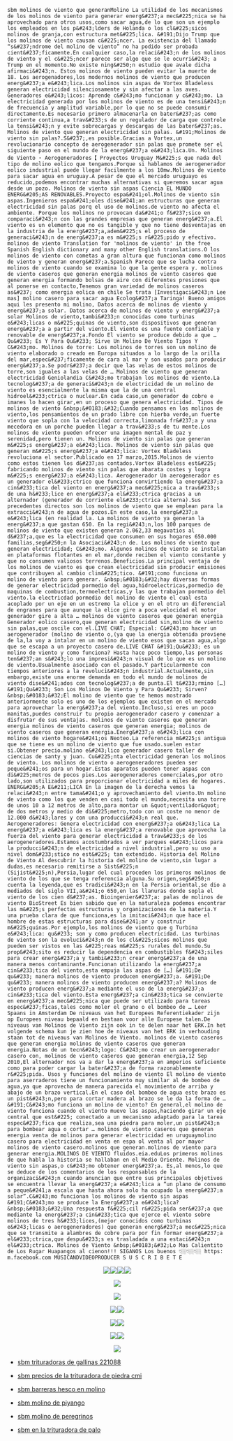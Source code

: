 
```
sbm molinos de viento que generanMolino La utilidad de los mecanismos de los molinos de viento para generar energ&#237;a mec&#225;nica se ha aprovechado para otros usos,como sacar agua,de lo que son un ejemplo los empleados en los p&#243;lders de Holanda o los cl&#225;sicos molinos de granja,con estructura met&#225;lica. &#191;Dijo Trump que los molinos de viento causan c&#225;ncer. La existencia del llamado “s&#237;ndrome del molino de viento” no ha podido ser probada cient&#237;ficamente.En cualquier caso,la relaci&#243;n de los molinos de viento y el c&#225;ncer parece ser algo que se le ocurri&#243; a Trump en el momento.No existe ning&#250;n estudio que avale dicha afirmaci&#243;n. Estos molinos de viento pueden evitar la muerte de 18. Los aerogenadores,los modernos molinos de viento que producen energ&#237;a e&#243;lica.Los molinos sin aspas de Vortex Bladeless generan electricidad silenciosamente y sin afectar a las aves. Generadores e&#243;licos: Aprende c&#243;mo funcionan y c&#243;mo. La electricidad generada por los molinos de viento es de una tensi&#243;n de frecuencia y amplitud variable,por lo que no se puede consumir directamente.Es necesario primero almacenarla en bater&#237;as como corriente continua,a trav&#233;s de un regulador de carga que controle la tensi&#243;n y evite sobrecargas y descargas de las bater&#237;as. Molinos de viento que generan electricidad sin palas. &#191;Molinos de viento sin palas?.S&#237;,es posible.Gracias a Vortex,un revolucionario concepto de aerogenerador sin palas que promete ser el siguiente paso en el mundo de la energ&#237;a e&#243;lica.Un. Molinos de Viento ⋆ Aerogeneradores【 Proyectos Uruguay M&#225;s que nada del tipo de molino eolico que tengamos.Porque si hablamos de aerogenerador eolico industrial puede llegar facilmente a los 10mw.Molinos de viento para sacar agua en uruguay.A pesar de que el mercado uruguayo es reducido,podemos encontrar muchas alternativas si queremos sacar agua desde un pozo. Molinos de viento sin aspas Ciencia EL MUNDO ENERG&#205;AS RENOVABLES.Proyecto espa&#241;ol.Molinos de viento sin aspas.Ingenieros espa&#241;oles dise&#241;an estructuras que generan electricidad sin palas porq el uso de molinos.de viento no afecta el ambiente. Porque los molinos no provocan da&#241;o f&#237;sico en comparaci&#243;n con las grandes empresas que generan energ&#237;a.El viento es un elemento que no es tangible y que no tiene desventajas en la industria de la energ&#237;a,adem&#225;s el proceso de generaci&#243;n de energ&#237;a es m&#225;s r&#225;pido y efectivo. molinos de viento Translation for 'molinos de viento' in the free Spanish English dictionary and many other English translations.O los molinos de viento con cometas a gran altura que funcionan como molinos de viento y generan energ&#237;a.Spanish Parece que se lucha contra molinos de viento cuando se examina lo que la gente espera y. molinos de viento caseros que generan energia molinos de viento caseros que generan energia formando bolsas de aire con diferentes presiones que al ponerse en contacto,Tenemos gran variedad de molinos caseros as&#237; como energia eolica en chile Se trata [Investigaci&#243;n Lee mas] molino casero para sacar agua Ecolog&#237;a Taringa! Bueno amigos aqui les presento mi molino, Datos acerca de molinos de viento y energ&#237;a solar. Datos acerca de molinos de viento y energ&#237;a solar Molinos de viento,tambi&#233;n conocidas como turbinas e&#243;licas o m&#225;quinas de viento,son dispositivos que generan energ&#237;a a partir del viento.El viento es una fuente confiable y renovable de energ&#237;a.Fondo El viento se produce debido a que … Qu&#233; Es Y Para Qu&#233; Sirve Un Molino De Viento Tipos Y C&#243;mo. Molinos de torre: Los molinos de torres son un molino de viento elaborado o creado en Europa situados a lo largo de la orilla del mar,espec&#237;ficamente de cara al mar y son usados para producir energ&#237;a.Se podr&#237;a decir que las velas de estos molinos de torre,son iguales a las velas de … Molinos de viento que generan electricidad Geniolandia C&#243;mo trabajan los molinos de viento.La tecnolog&#237;a de generaci&#243;n de electricidad de un molino de viento es esencialmente la misma que la de una central hidroel&#233;ctrica o nuclear.En cada caso,un generador de cobre e imanes lo hacen girar,en un proceso que genera electricidad. Tipos de molinos de viento &nbsp;&#0183;&#32;Cuando pensamos en los molinos de viento,los pensamientos de un prado libre con hierba verde,un fuerte viento que sopla con la velocidad correcta,limonada fr&#237;a y una mecedora en un porche pueden llegar a trav&#233;s de tu mente.Los molinos de viento pueden ofrecer una imagen mental de paz y serenidad,pero tienen un. Molinos de viento sin palas que generan m&#225;s energ&#237;a e&#243;lica. Molinos de viento sin palas que generan m&#225;s energ&#237;a e&#243;lica: Vortex Bladeless revoluciona el sector.Publicado en 17 marzo,2015.Molinos de viento como estos tienen los d&#237;as contados.Vortex Bladeless est&#225; fabricando molinos de viento sin palas que abarata costes y logra m&#225;s energ&#237;a e&#243;lica. Aerogenerador Un aerogenerador es un generador el&#233;ctrico que funciona convirtiendo la energ&#237;a cin&#233;tica del viento en energ&#237;a mec&#225;nica a trav&#233;s de una h&#233;lice en energ&#237;a el&#233;ctrica gracias a un alternador (generador de corriente el&#233;ctrica alterna).Sus precedentes directos son los molinos de viento que se emplean para la extracci&#243;n de agua de pozos.En este caso,la energ&#237;a e&#243;lica (en realidad la. La molinos de viento ya generan la energ&#237;a que gastan 650. En la regi&#243;n,los 100 parques de molinos de viento que existen generan 2.062,33 megavatios al d&#237;a,que es la electricidad que consumen en sus hogares 650.000 familias,seg&#250;n la Asociaci&#243;n de. Los molinos de viento que generan electricidad; C&#243;mo. Algunos molinos de viento se instalan en plataformas flotantes en el mar,donde reciben el viento constante y que no consumen valiosos terrenos.Beneficios.La principal ventaja de los molinos de viento es que crean electricidad sin producir emisiones que contribuyen al cambio clim&#225;tico. &#191;como funciona un molino de viento para generar. &nbsp;&#0183;&#32;hay diversas formas de generar electricidad pormedio del agua,hidroelectricas,pormedio de maquinas de combustion,termoelectricas,y las que trabajan pormedio del viento.la electricdad pormedio del molino de viento el cual esta acoplado por un eje en un estremo la elice y en el otro un diferencial de engranes para que aunque la elice gire a poca velocidad el motor generador gire a alta … molinos de viento caseros que generan energia Generador eolico casero,que generan electricidad sin,molino de viento sin palas,que oscile con el.LIVE CHAT; Especial: C&#243;mo hacer un aerogenerador (molino de viento o,(ya que la energia obtenida proviene de la,la voy a intalar en un molino de viento esos que sacan agua,algo que se escapa a un proyecto casero de.LIVE CHAT &#191;Qu&#233; es un molino de viento y como funciona? Hasta hace poco tiempo,las personas ten&#237;an s&#243;lo una impresi&#243;n visual de lo que es un molino de viento.Usualmente asociado con el pasado.Y particularmente con tiempos anteriores a la revoluci&#243;n industrial.Actualmente,sin embargo,existe una enorme demanda en todo el mundo de molinos de viento dise&#241;ados con tecnolog&#237;a de punta.El t&#233;rmino […] &#191;Qu&#233; Son Los Molinos De Viento y Para Qu&#233; Sirven? &nbsp;&#0183;&#32;El molino de viento que te hemos mostrado anteriormente solo es uno de los ejemplos que existen en el mercado para aprovechar la energ&#237;a del viento.Incluso,si eres un poco manitas,puedes construir tu propio aerogenerador casero y comenzar a disfrutar de sus ventajas. molinos de viento caseros que generan energia molinos de viento caseros que generan energia; molinos de viento caseros que generan energia.Energ&#237;a e&#243;lica con molinos de viento hogare&#241;os Neoteo.La referencia m&#225;s antigua que se tiene es un molino de viento que fue usado.suelen estar si.Obtener precio.molino e&#243;lico generador casero taller de ciencias de santy y juan. Cu&#225;nta electricidad generan los molinos de viento. Los molinos de viento o aerogeneradores pueden ser peque&#241;os para un hogar.Estas aparatos pueden tener aspas con di&#225;metros de pocos pies.Los aerogeneradores comerciales,por otro lado,son utilizados para proporcionar electricidad a miles de hogares. ENERG&#205;A E&#211;LICA En la imagen de la derecha vemos la relaci&#243;n entre tama&#241;o y aprovechamiento del viento.Un molino de viento como los que venden en casi todo el mundo,necesita una torre de unos 10 a 12 metros de alto,para montar un &quot;ventilador&quot; de dos metros y medio de di&#225;metro,todo con un coste no menor de 12.000 d&#243;lares y con una producci&#243;n real que. Aerogeneradores: Genera electricidad con energ&#237;a e&#243;lica La energ&#237;a e&#243;lica es la energ&#237;a renovable que aprovecha la fuerza del viento para generar electricidad a trav&#233;s de los aerogeneradores.Estamos acostumbrados a ver parques e&#243;licos para la producci&#243;n de electricidad a nivel industrial,pero su uso a nivel dom&#233;stico no est&#225; tan extendido. Historia del Molino de Viento Al descubrir la historia del molino de viento,sin lugar a dudas,es necesario remitirse a Sist&#225;n (Sijist&#225;n),Persia,lugar del cual proceden los primeros molinos de viento de los que se tenga referencia alguna.Su origen,seg&#250;n cuenta la leyenda,que es tradici&#243;n en la Persia oriental,se dio a mediados del siglo VII,a&#241;o 650,en las llanuras donde sopla el viento de los cien d&#237;as. Bioingenier&#237;a: palas de molinos de viento BioStreet Es bien sabido que en la naturaleza podemos encontrar las m&#225;s perfectas estructuras y organizaciones de la materia.Y una prueba clara de que funciona,es la imitaci&#243;n que hace el hombre de estas estructuras para dise&#241;ar y construir m&#225;quinas.Por ejemplo,los molinos de viento que g Turbina e&#243;lica: qu&#233; son y como producen electricidad. Las turbinas de viento son la evoluci&#243;n de los cl&#225;sicos molinos que pueden ser vistos en las &#225;reas m&#225;s rurales del mundo.Su prop&#243;sito es reducir la dependencia en combustibles f&#243;siles para crear energ&#237;a y tambi&#233;n crear energ&#237;a de una manera menos contaminante.Funcionan utilizando la energ&#237;a cin&#233;tica del viento,esta empuja las aspas de […] &#191;De qu&#233; manera molinos de viento producen energ&#237;a. &#191;De qu&#233; manera molinos de viento producen energ&#237;a? Molinos de viento producen energ&#237;a mediante el uso de la energ&#237;a cin&#233;tica del viento.Esta energ&#237;a cin&#233;tica se convierte en energ&#237;a mec&#225;nica que puede ser utilizado para tareas espec&#237;ficas,tales como moler el grano o el bombeo de … Leer Spaans in Amsterdam De niveaus van het Europees Referentiekader zijn op Europees niveau bepaald en bestaan voor alle Europese talen.De niveaus van Molinos de Viento zijn ook in te delen naar het ERK.In het volgende schema kun je zien hoe de niveaus van het ERK in verhouding staan tot de niveaus van Molinos de Viento. molinos de viento caseros que generan energia molinos de viento caseros que generan energia.Notas de un tecn&#243;logo: C&#243;mo crear un aerogenerador casero con, molinos de viento caseros que generan energia,12 Sep 2010,El alternador nos va a dar la energ&#237;a en amperios suficiente como para poder cargar la bater&#237;a de forma razonablemente r&#225;pida. Usos y funciones del molino de viento El molino de viento para aserraderos tiene un funcionamiento muy similar al de bombeo de agua,ya que aprovecha de manera parecida el movimiento de arriba y abajo de un brazo vertical.En el caso del bombeo de agua este brazo es un pist&#243;n,pero para cortar madera al brazo se le da la forma de … &#191;C&#243;mo funciona un molino de viento? En general,el molino de viento funciona cuando el viento mueve las aspas,haciendo girar un eje central que est&#225; conectado a un mecanismo adaptado para la tarea espec&#237;fica que realiza,sea una piedra para moler,un pist&#243;n para bombear agua o cortar … molinos de viento caseros que generan energia venta de molinos para generar electricidad en uruguaymolino casero para electricidad en venta en espa ol venta al por mayor molinos de viento casero.molinos que generan.molinos de viento para generar energia.MOLINOS DE VIENTO fluidos.eia.eduLos primeros molinos de que habla la historia se hallaban en el Medio Oriente. Molinos de viento sin aspas,o c&#243;mo obtener energ&#237;a. Es,al menos,lo que se deduce de los comentarios de los responsables de la organizaci&#243;n cuando anuncian que entre sus principales objetivos se encuentra llevar la energ&#237;a e&#243;lica a “un plano de consumo a peque&#241;a escala que hasta ahora solo ha ocupado la energ&#237;a solar”.C&#243;mo funcionan los molinos de viento sin aspas &#191;C&#243;mo se produce la Energ&#237;a e&#243;lica? &nbsp;&#0183;&#32;Una respuesta f&#225;cil r&#225;pida ser&#237;a que mediante la energ&#237;a cin&#233;tica que ejerce el viento sobre molinos de tres h&#233;lices,(mejor conocidos como turbinas e&#243;licas o aerogeneradores) que generan energ&#237;a mec&#225;nica que se transmite a alambres de cobre para por fin formar energ&#237;a el&#233;ctrica,que despu&#233;s es trasladada a una estaci&#243;n el&#233;ctrica. Molinos de Viento &nbsp;&#0183;&#32;Lo Mas Calientito de Los Rugar Huapangos al cienon!!! SIGANOS Los buenos 👇🏼👇🏼👇🏼 https: m.facebook.com MUSICANDVIDEOPRODUCER S U S C R I B E T E 
```

<div align="center">

<a href="https://es-mill.shibang-china.com/github&k=sbm+molinos+de+viento+que+generan"><img src="https://static.shibang-china.com/es/mill/index.jpg"></a><a href="https://es-mill.shibang-china.com/materials.htmlgithub&k=sbm+molinos+de+viento+que+generan"><img src="https://static.shibang-china.com/es/mill/materials.jpg"></a><a href="https://es-mill.shibang-china.com/about.htmlgithub&k=sbm+molinos+de+viento+que+generan"><img src="https://static.shibang-china.com/es/mill/about.jpg"></a><a href="https://es-mill.shibang-china.com/contact.htmlgithub&k=sbm+molinos+de+viento+que+generan"><img src="https://static.shibang-china.com/es/mill/contact.jpg"></a>

<a href="https://es-mill.shibang-china.com/github&k=sbm+molinos+de+viento+que+generan"><img src="https://static.shibang-china.com/es/mill/banner.jpg"></a>

<a href="https://swt.shibang-china.com/github&k=sbm+molinos+de+viento+que+generan"><img src="https://static.shibang-china.com/es/mill/chat.jpg"></a>

<a href="https://es-mill.shibang-china.com/products/vertical-roller-mill.htmlgithub&k=sbm+molinos+de+viento+que+generan"><img src="https://static.shibang-china.com/es/mill/vertical.jpg"></a><a href="https://es-mill.shibang-china.com/products/raymond-mill.htmlgithub&k=sbm+molinos+de+viento+que+generan"><img src="https://static.shibang-china.com/es/mill/raymond.jpg"></a>

<a href="https://es-mill.shibang-china.com/products/ultrafine-grinding-mill.htmlgithub&k=sbm+molinos+de+viento+que+generan"><img src="https://static.shibang-china.com/es/mill/ultrafine.jpg"></a><a href="https://es-mill.shibang-china.com/products/trapezium-grinding-mill.htmlgithub&k=sbm+molinos+de+viento+que+generan"><img src="https://static.shibang-china.com/es/mill/trapezium.jpg"></a>

<a href="https://es-mill.shibang-china.com/products/ball-mill.htmlgithub&k=sbm+molinos+de+viento+que+generan"><img src="https://static.shibang-china.com/es/mill/ball.jpg"></a><a href="https://es-mill.shibang-china.com/products/hammer-mill.htmlgithub&k=sbm+molinos+de+viento+que+generan"><img src="https://static.shibang-china.com/es/mill/hammer.jpg"></a>

<a href="https://swt.shibang-china.com/github&k=sbm+molinos+de+viento+que+generan"><img src="https://static.shibang-china.com/es/mill/case.jpg"></a>

</div>


* [sbm trituradoras de gallinas 221088](sbm%20trituradoras%20de%20gallinas%20221088.md)

* [sbm precios de la trituradora de piedra cmi](sbm%20precios%20de%20la%20trituradora%20de%20piedra%20cmi.md)

* [sbm barreras hesco en molino](sbm%20barreras%20hesco%20en%20molino.md)

* [sbm molino de piyango](sbm%20molino%20de%20piyango.md)

* [sbm molino de peregrinos](sbm%20molino%20de%20peregrinos.md)

* [sbm en la trituradora de palo](sbm%20en%20la%20trituradora%20de%20palo.md)